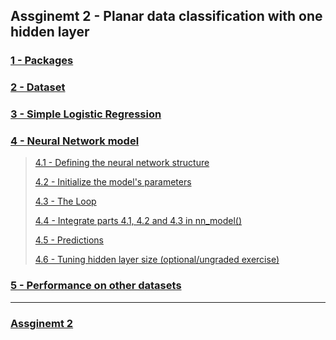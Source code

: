 ## Assginemt 2 - Planar data classification with one hidden layer

### [1 - Packages](#1)

### [2 - Dataset](#2)

### [3 - Simple Logistic Regression](#3)

### [4 - Neural Network model](#4)
>
> [4.1 - Defining the neural network structure](#4.1)
> 
> [4.2 - Initialize the model's parameters](#4.2)
> 
> [4.3 - The Loop](#4.3)
> 
> [4.4 - Integrate parts 4.1, 4.2 and 4.3 in nn_model()](#4.4)
> 
> [4.5 - Predictions](#4.5)
> 
> [4.6 - Tuning hidden layer size (optional/ungraded exercise)](#4.6)


### [5 - Performance on other datasets](#5)

---

### [Assginemt 2](https://github.com/htaiwan/note-andrew-deep-learning/blob/master/Assignment/1-2.ipynb)